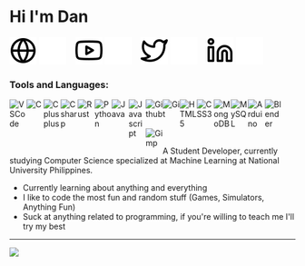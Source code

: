 # Hi I'm Dan
<!-- Website Links -->
[![website](./img/globe-light.svg)](https://www.youtube.com/watch?v=dQw4w9WgXcQ&pp=ygUIcmlja3JvbGw%3D#gh-light-mode-only)
[![website](./img/globe-dark.svg)](https://www.youtube.com/watch?v=dQw4w9WgXcQ&pp=ygUIcmlja3JvbGw%3D#gh-dark-mode-only)
&nbsp;&nbsp;
[![website](./img/youtube-light.svg)](https://www.youtube.com/@Octaaaa#gh-light-mode-only)
[![website](./img/youtube-dark.svg)](https://www.youtube.com/@Octaaaa#gh-dark-mode-only)
&nbsp;&nbsp;
[![website](./img/twitter-light.svg)](https://x.com/Octaa_Dan#gh-light-mode-only)
[![website](./img/twitter-dark.svg)](https://x.com/Octaa_Dan#gh-dark-mode-only)
&nbsp;&nbsp;
[![website](./img/linkedin-light.svg)](https://www.linkedin.com/in/okktadan#gh-light-mode-only)
[![website](./img/linkedin-dark.svg)](https://www.linkedin.com/in/okktadan#gh-dark-mode-only)
&nbsp;&nbsp;
<!--icons: codeSTACKr(https://github.com/codeSTACKr)-->

### Tools and Languages:
<img align="left" alt="VSCode" width="30px" src="https://cdn.jsdelivr.net/gh/devicons/devicon@latest/icons/vscode/vscode-original.svg"/>
<img align="left" alt="C" width="30px" src="https://cdn.jsdelivr.net/gh/devicons/devicon@latest/icons/c/c-original.svg" />
<img align="left" alt="Cplusplus" width="30px" src="https://cdn.jsdelivr.net/gh/devicons/devicon@latest/icons/cplusplus/cplusplus-original.svg" />
<img align="left" alt="Csharp" width="30px" src="https://cdn.jsdelivr.net/gh/devicons/devicon@latest/icons/csharp/csharp-original.svg" />
<img align="left" alt="Rust" width="30px" src="https://cdn.jsdelivr.net/gh/devicons/devicon@latest/icons/rust/rust-original.svg" />
<img align="left" alt="Python" width="30px" src="https://cdn.jsdelivr.net/gh/devicons/devicon@latest/icons/python/python-original.svg" />
<img align="left" alt="Java" width="30px" src="https://cdn.jsdelivr.net/gh/devicons/devicon@latest/icons/java/java-original.svg" />
<img align="left" alt="Javascript" width="30px" src="https://cdn.jsdelivr.net/gh/devicons/devicon@latest/icons/javascript/javascript-original.svg" />
<img align="left" alt="Github" width="30px" src="https://cdn.jsdelivr.net/gh/devicons/devicon@latest/icons/github/github-original.svg" />
<img align="left" alt="Git" width="30px" src="https://cdn.jsdelivr.net/gh/devicons/devicon@latest/icons/git/git-original.svg" />
<img align="left" alt="HTML5" width="30px" src="https://cdn.jsdelivr.net/gh/devicons/devicon@latest/icons/html5/html5-original.svg" />
<img align="left" alt="CSS3" width="30px" src="https://cdn.jsdelivr.net/gh/devicons/devicon@latest/icons/css3/css3-original.svg" />
<img align="left" alt="MongoDB" width="30px" src="https://cdn.jsdelivr.net/gh/devicons/devicon@latest/icons/mongodb/mongodb-original.svg" />
<img align="left" alt="MySQL" width="30px" src="https://cdn.jsdelivr.net/gh/devicons/devicon@latest/icons/mysql/mysql-original.svg" />
<img align="left" alt="Arduino" width="30px" src="https://cdn.jsdelivr.net/gh/devicons/devicon@latest/icons/arduino/arduino-original-wordmark.svg" />
<img align="left" alt="Blender" width="30px" src="https://cdn.jsdelivr.net/gh/devicons/devicon@latest/icons/blender/blender-original.svg" />
<img align="left" alt="Gimp" width="30px" src="https://cdn.jsdelivr.net/gh/devicons/devicon@latest/icons/gimp/gimp-original.svg" />

<br /><br />
&nbsp;&nbsp;&nbsp;&nbsp;&nbsp;&nbsp;&nbsp;&nbsp;

A Student Developer, currently studying Computer Science specialized at Machine Learning at National University Philippines.

 - Currently learning about anything and everything
 - I like to code the most fun and random stuff (Games, Simulators, Anything Fun)
 - Suck at anything related to programming, if you're willing to teach me I'll try my best

---
![](https://github-readme-streak-stats.herokuapp.com/?user=OkktaDan&theme=dark&hide_border=false)<br/>
